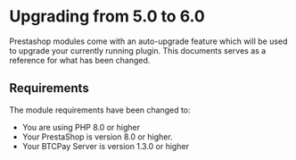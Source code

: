 # Upgrading from 5.0 to 6.0

Prestashop modules come with an auto-upgrade feature which will be used to upgrade your currently running plugin. This documents serves as a reference for what has been changed.

## Requirements

The module requirements have been changed to:
- You are using PHP 8.0 or higher
- Your PrestaShop is version 8.0 or higher.
- Your BTCPay Server is version 1.3.0 or higher
